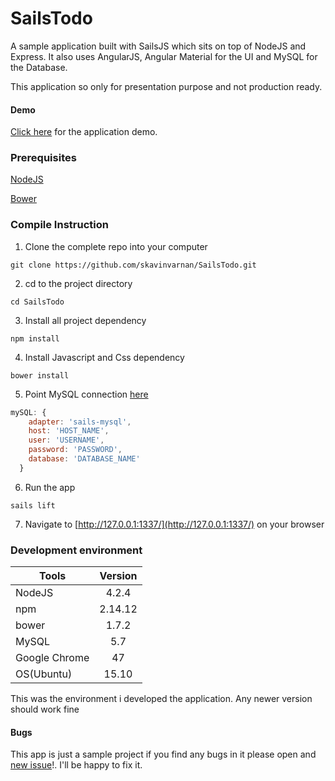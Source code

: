 # SailsTodo

A sample application built with SailsJS which sits on top of NodeJS and Express. It also uses AngularJS, Angular Material for the UI and MySQL for the Database.

This application so only for presentation purpose and not production ready.

#### Demo ####
[Click here](http://sailstodo.herokuapp.com/) for the application demo.

### Prerequisites ###
[NodeJS](https://nodejs.org/en/download/)

[Bower](http://bower.io/#install-bower)

### Compile Instruction ###
1) Clone the complete repo into your computer 
```shell
git clone https://github.com/skavinvarnan/SailsTodo.git
```

2) cd to the project directory
```shell
cd SailsTodo
```

3) Install all project dependency
```shell
npm install
```

4) Install Javascript and Css dependency
```shell
bower install
```

5) Point MySQL connection [here](https://github.com/skavinvarnan/SailsTodo/blob/master/config/connections.js#L43)
```javascript
mySQL: {
    adapter: 'sails-mysql',
    host: 'HOST_NAME',
    user: 'USERNAME',
    password: 'PASSWORD',
    database: 'DATABASE_NAME'
  }
```

6) Run the app
```shell
sails lift
```

7) Navigate to [http://127.0.0.1:1337/](http://127.0.0.1:1337/) on your browser

### Development environment ###

| Tools         | Version       |
| ------------- |:-------------:|
| NodeJS        | 4.2.4         |
| npm           | 2.14.12       |
| bower         | 1.7.2         |
| MySQL         | 5.7           |
| Google Chrome | 47            |
| OS(Ubuntu)    | 15.10         |

This was the environment i developed the application. Any newer version should work fine

#### Bugs
This app is just a sample project if you find any bugs in it please open and [new issue](https://github.com/skavinvarnan/SailsTodo/issues)!. I'll be happy to fix it.
